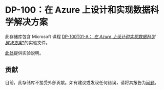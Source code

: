 ﻿# DP-100：在 Azure 上设计和实现数据科学解决方案

此存储库包含 Microsoft 课程 [DP-100T01-A： *在 Azure 上设计和实现数据科学解决方案**](https://docs.microsoft.com/zh-cn/learn/certifications/courses/dp-100t01)的实验文件。

[此处](labdocs/README.md)提供实验说明。

## 贡献

目前，此存储库不接受外部贡献。如有建议或发现任何错误，请将其报告为[问题](https://github.com/MicrosoftLearning/DP100/issues)。
